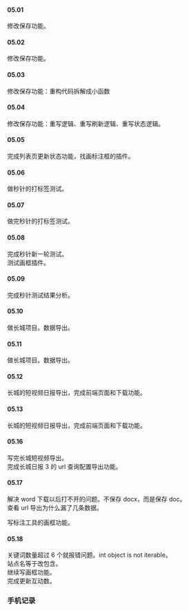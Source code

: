 
#### 05.01  

修改保存功能。   


#### 05.02  

修改保存功能。   


#### 05.03  

修改保存功能：重构代码拆解成小函数


#### 05.04  

修改保存功能：重写逻辑、重写刷新逻辑、重写状态逻辑。    


#### 05.05  

完成列表页更新状态功能，找画标注框的插件。    


#### 05.06    

做秒针的打标签测试。    


#### 05.07    

做完秒针的打标签测试。    


#### 05.08    

完成秒针新一轮测试。    
测试画框插件。   


#### 05.09  

完成秒针测试结果分析。   


#### 05.10   

做长城项目。数据导出。    


#### 05.11   

做长城项目。数据导出。    


#### 05.12   

长城的短视频日报导出，完成前端页面和下载功能。    


#### 05.13  

长城的短视频日报导出，完成前端页面和下载功能。    


#### 05.16    

写完长城短视频导出。   
完成长城日报 3 的 url 查询配置导出功能。    


#### 05.17   

解决 word 下载以后打不开的问题。不保存 docx，而是保存 doc。     
查看 url 导出为什么漏了几条数据。    

写标注工具的画框功能。    


#### 05.18   

关键词数量超过 6 个就报错问题。int object is not iterable。   
站点名等于改包含。    
继续写画框功能。   
完成更新互动数。    


### 手机记录  


